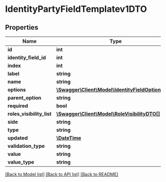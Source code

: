 # IdentityPartyFieldTemplatev1DTO

## Properties
Name | Type | Description | Notes
------------ | ------------- | ------------- | -------------
**id** | **int** |  | [optional] 
**identity_field_id** | **int** |  | [optional] 
**index** | **int** |  | [optional] 
**label** | **string** |  | [optional] 
**name** | **string** |  | [optional] 
**options** | [**\Swagger\Client\Model\IdentityFieldOptionDTO[]**](IdentityFieldOptionDTO.md) |  | [optional] 
**parent_option** | **string** |  | [optional] 
**required** | **bool** |  | [optional] 
**roles_visibility_list** | [**\Swagger\Client\Model\RoleVisibilityDTO[]**](RoleVisibilityDTO.md) |  | [optional] 
**side** | **string** |  | [optional] 
**type** | **string** |  | [optional] 
**updated** | [**\DateTime**](\DateTime.md) |  | [optional] 
**validation_type** | **string** |  | [optional] 
**value** | **string** |  | [optional] 
**value_type** | **string** |  | [optional] 

[[Back to Model list]](../../README.md#documentation-for-models) [[Back to API list]](../../README.md#documentation-for-api-endpoints) [[Back to README]](../../README.md)

